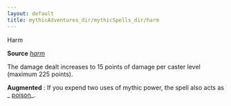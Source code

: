 ```yaml
---
layout: default
title: mythicAdventures_dir/mythicSpells_dir/harm
---
```

Harm

**Source** [_harm_](spells_dir/harm#_harm)

The damage dealt increases to 15 points of damage per caster level (maximum 225 points).

**Augmented** : If you expend two uses of mythic power, the spell also acts as _ [poison](spells_dir/poison#_poison)_.

